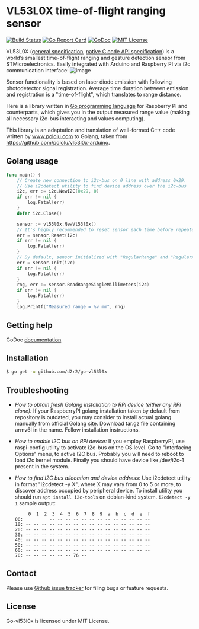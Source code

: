 VL53L0X time-of-flight ranging sensor
=====================================

[![Build Status](https://travis-ci.org/d2r2/go-vl53l0x.svg?branch=master)](https://travis-ci.org/d2r2/go-vl53l0x)
[![Go Report Card](https://goreportcard.com/badge/github.com/d2r2/go-vl53l0x)](https://goreportcard.com/report/github.com/d2r2/go-vl53l0x)
[![GoDoc](https://godoc.org/github.com/d2r2/go-vl53l0x?status.svg)](https://godoc.org/github.com/d2r2/go-vl53l0x)
[![MIT License](http://img.shields.io/badge/License-MIT-yellow.svg)](./LICENSE)

VL53L0X ([general specification](https://raw.github.com/d2r2/go-vl53l0x/master/docs/vl53l0x.pdf), [native C code API specification](https://raw.github.com/d2r2/go-vl53l0x/master/docs/en.DM00279088.pdf)) is a world’s smallest time-of-flight ranging and gesture detection sensor from STMicroelectronics. Easily integrated with Arduino and Raspberry PI via i2c communication interface:
![image](https://raw.github.com/d2r2/go-vl53l0x/master/docs/cjvl53l0xv2.jpg)

Sensor functionality is based on laser diode emission with following photodetector signal registration. Average time duration between emission and registration is a "time-of-flight", which translates to range distance.

Here is a library written in [Go programming language](https://golang.org/) for Raspberry PI and counterparts, which gives you in the output measured range value (making all necessary i2c-bus interacting and values computing).

This library is an adaptation and translation of well-formed C++ code written by www.pololu.com to Golang, taken from https://github.com/pololu/vl53l0x-arduino.


Golang usage
------------

```go
func main() {
    // Create new connection to i2c-bus on 0 line with address 0x29.
    // Use i2cdetect utility to find device address over the i2c-bus
    i2c, err := i2c.NewI2C(0x29, 0)
    if err != nil {
        log.Fatal(err)
    }
    defer i2c.Close()

    sensor := vl53l0x.NewVl53l0x()
    // It's highly recommended to reset sensor each time before repeated initialization.
    err = sensor.Reset(i2c)
    if err != nil {
        log.Fatal(err)
    }
    // By default, sensor initialized with "RegularRange" and "RegularAccuracy" parameters.
    err = sensor.Init(i2c)
    if err != nil {
        log.Fatal(err)
    }
    rng, err := sensor.ReadRangeSingleMillimeters(i2c)
    if err != nil {
        log.Fatal(err)
    }
    log.Printf("Measured range = %v mm", rng)
```


Getting help
------------

GoDoc [documentation](http://godoc.org/github.com/d2r2/go-vl53l0x)


Installation
------------

```bash
$ go get -u github.com/d2r2/go-vl53l0x
```


Troubleshooting
---------------

- *How to obtain fresh Golang installation to RPi device (either any RPi clone):*
If your RaspberryPI golang installation taken by default from repository is outdated, you may consider
to install actual golang manually from official Golang [site](https://golang.org/dl/). Download
tar.gz file containing armv6l in the name. Follow installation instructions.

- *How to enable I2C bus on RPi device:*
If you employ RaspberryPI, use raspi-config utility to activate i2c-bus on the OS level.
Go to "Interfacing Options" menu, to active I2C bus.
Probably you will need to reboot to load i2c kernel module.
Finally you should have device like /dev/i2c-1 present in the system.

- *How to find I2C bus allocation and device address:*
Use i2cdetect utility in format "i2cdetect -y X", where X may vary from 0 to 5 or more,
to discover address occupied by peripheral device. To install utility you should run
`apt install i2c-tools` on debian-kind system. `i2cdetect -y 1` sample output:
    ```
         0  1  2  3  4  5  6  7  8  9  a  b  c  d  e  f
    00:          -- -- -- -- -- -- -- -- -- -- -- -- --
    10: -- -- -- -- -- -- -- -- -- -- -- -- -- -- -- --
    20: -- -- -- -- -- -- -- -- -- -- -- -- -- -- -- --
    30: -- -- -- -- -- -- -- -- -- -- -- -- -- -- -- --
    40: -- -- -- -- -- -- -- -- -- -- -- -- -- -- -- --
    50: -- -- -- -- -- -- -- -- -- -- -- -- -- -- -- --
    60: -- -- -- -- -- -- -- -- -- -- -- -- -- -- -- --
    70: -- -- -- -- -- -- 76 --    
    ```


Contact
-------

Please use [Github issue tracker](https://github.com/d2r2/go-vl53l0x/issues) for filing bugs or feature requests.


License
-------

Go-vl53l0x is licensed under MIT License.

